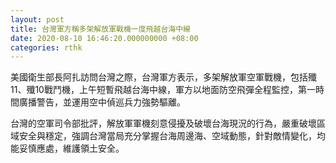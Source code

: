 ```yaml
---
layout: post
title: 台灣軍方稱多架解放軍戰機一度飛越台海中線
date: 2020-08-10 16:46:20.000000000 +08:00
categories: rthk
---
```


美國衛生部長阿扎訪問台灣之際，台灣軍方表示，多架解放軍空軍戰機，包括殲11、殲10戰鬥機，上午短暫飛越台海中線，軍方以地面防空飛彈全程監控，第一時間廣播警告，並運用空中偵巡兵力強勢驅離。

台灣的空軍司令部批評，解放軍軍機刻意侵擾及破壞台海現況的行為，嚴重破壞區域安全與穩定，強調台灣當局充分掌握台海周邊海、空域動態，針對敵情變化，均能妥慎應處，維護領土安全。
